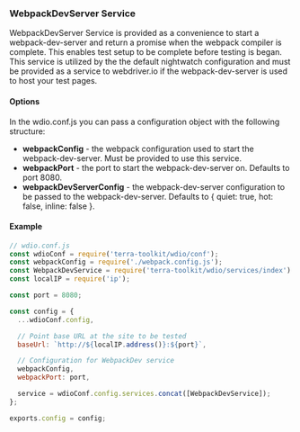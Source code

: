 ### WebpackDevServer Service
WebpackDevServer Service is provided as a convenience to start a webpack-dev-server and return a promise when the webpack compiler is complete. This enables test setup to be complete before testing is began. This service is utilized by the the default nightwatch configuration and must be provided as a service to webdriver.io if the webpack-dev-server is used to host your test pages.

#### Options

In the wdio.conf.js you can pass a configuration object with the following structure:

* **webpackConfig** - the webpack configuration used to start the webpack-dev-server. Must be provided to use this service.
* **webpackPort** - the port to start the webpack-dev-server on. Defaults to port 8080.
* **webpackDevServerConfig** - the webpack-dev-server configuration to be passed to the webpack-dev-server. Defaults to { quiet: true, hot: false, inline: false }.


#### Example
```js
// wdio.conf.js
const wdioConf = require('terra-toolkit/wdio/conf');
const webpackConfig = require('./webpack.config.js');
const WebpackDevService = require('terra-toolkit/wdio/services/index').WebpackDevService;
const localIP = require('ip');

const port = 8080;

const config = {
  ...wdioConf.config,

  // Point base URL at the site to be tested
  baseUrl: `http://${localIP.address()}:${port}`,

  // Configuration for WebpackDev service
  webpackConfig,
  webpackPort: port,

  service = wdioConf.config.services.concat([WebpackDevService]);
};

exports.config = config;
```
